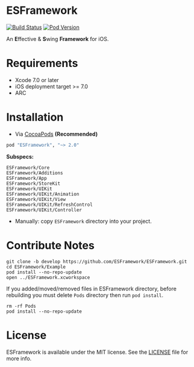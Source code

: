 # ESFramework

[![Build Status](https://travis-ci.org/ESFramework/ESFramework.svg)](https://travis-ci.org/ESFramework/ESFramework)
[![Pod Version](http://img.shields.io/cocoapods/v/ESFramework.svg)](http://cocoadocs.org/docsets/ESFramework)

An **E**ffective & **S**wing **Framework** for iOS.

# Requirements

* Xcode 7.0 or later
* iOS deployment target >= 7.0
* ARC

# Installation

* Via [CocoaPods](http://cocoapods.org) **(Recommended)**

```ruby
pod "ESFramework", "~> 2.0"
```

**Subspecs:**

```
ESFramework/Core
ESFramework/Additions
ESFramework/App
ESFramework/StoreKit
ESFramework/UIKit
ESFramework/UIKit/Animation
ESFramework/UIKit/View
ESFramework/UIKit/RefreshControl
ESFramework/UIKit/Controller
```

* Manually: copy `ESFramework` directory into your project.

# Contribute Notes

```shell
git clone -b develop https://github.com/ESFramework/ESFramework.git
cd ESFramework/Example
pod install --no-repo-update
open ../ESFramework.xcworkspace
```

If you added/moved/removed files in ESFramework directory,
before rebuilding you must delete `Pods` directory then run `pod install`.

```shell
rm -rf Pods
pod install --no-repo-update
```

# License

ESFramework is available under the MIT license. See the [LICENSE](LICENSE) file for more info.

